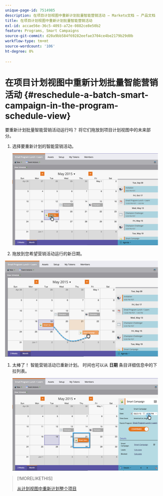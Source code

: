 ```yaml
---
unique-page-id: 7514985
description: 在项目计划视图中重新计划批量智能营销活动 — Marketo文档 — 产品文档
title: 在项目计划视图中重新计划批量智能营销活动
exl-id: accae56e-36c5-4093-a72e-0882ce8e50b2
feature: Programs, Smart Campaigns
source-git-commit: d20a9bb584f69282eefae3704ce4be2179b29d0b
workflow-type: tm+mt
source-wordcount: '106'
ht-degree: 0%

---
```


# 在项目计划视图中重新计划批量智能营销活动 {#reschedule-a-batch-smart-campaign-in-the-program-schedule-view}

要重新计划批量智能营销活动运行吗？ 将它们拖放到项目计划视图中的未来部分。

1. 选择要重新计划的智能营销活动。

   ![](assets/image2015-5-19-12-3a8-3a28.png)

1. 拖放到您希望营销活动运行的新日期。

![](assets/image2015-5-19-12-3a12-3a1.png)

1. 太棒了！ 智能营销活动已重新计划。 时间也可以从 **日期** 条目详细信息中的下拉列表。

   ![](assets/image2015-5-19-12-3a15-3a38.png)

>[!MORELIKETHIS]
>
>[从计划视图中重新计划整个项目](/help/marketo/product-docs/core-marketo-concepts/programs/program-schedule-view/rescheduling-an-entire-program-from-the-schedule-view.md)
